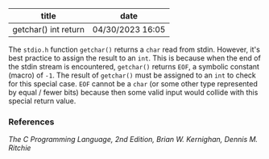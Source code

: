 | title | date |
|---|---|
| getchar() int return | 04/30/2023 16:05 |

The `stdio.h` function `getchar()` returns a `char` read from stdin. However, it's best practice to assign the result to an `int`. This is because when the
end of the stdin stream is encountered, `getchar()` returns `EOF`, a symbolic 
constant (macro) of `-1`. The result of `getchar()` must be assigned to an `int` 
to check for this special case. `EOF` cannot be a `char` (or some other 
type represented by equal / fewer bits) because then some valid input would
collide with this special return value.

### References
_The C Programming Language, 2nd Edition, Brian W. Kernighan, Dennis M. Ritchie_